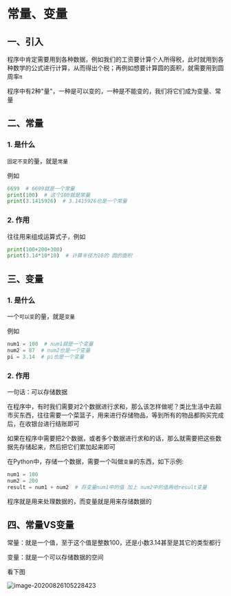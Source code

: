 # 常量、变量

## 一、引入

程序中肯定需要用到各种数据，例如我们的工资要计算个人所得税，此时就用到各种数学的公式进行计算，从而得出个税；再例如想要计算圆的面积，就需要用到圆周率`π`

程序中有2种"量"，一种是可以变的，一种是不能变的，我们将它们成为变量、常量



## 二、常量

### 1. 是什么

`固定不变`的量，就是`常量`

例如

```python
6699  # 6699就是一个常量
print(100)  # 这个100就是常量
print(3.1415926)  # 3.1415926也是一个常量
```

### 2. 作用

往往用来组成运算式子，例如

```python
print(100+200+300)
print(3.14*10*10)  # 计算半径为10的 圆的面积
```



## 三、变量

### 1. 是什么

一个`可以变`的量，就是`变量`

例如

```python
num1 = 100  # num1就是一个变量
num2 = 87  # num2也是一个变量
pi = 3.14  # pi也是一个变量
```



### 2. 作用

一句话：可以存储数据

在程序中，有时我们需要对2个数据进行求和，那么该怎样做呢？类比生活中去超市买东西，往往需要一个菜篮子，用来进行存储物品，等到所有的物品都购买完成后，在收银台进行结账即可

如果在程序中需要把2个数据，或者多个数据进行求和的话，那么就需要把这些数据先存储起来，然后把它们累加起来即可

在Python中，存储一个数据，需要一个叫做`变量`的东西，如下示例:

```python
num1 = 100
num2 = 200
result = num1 + num2  # 将变量num1中的值 加上 num2中的值再给result变量
```

程序就是用来处理数据的，而变量就是用来存储数据的



## 四、常量VS变量

常量：就是一个值，至于这个值是整数100，还是小数3.14甚至是其它的类型都行

变量：就是一个可以存储数据的空间

看下图

![image-20200826105228423](https://cdn.itprojects.cn/04book/0002.book.img/2020-python38/28oyy.png)

